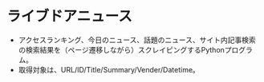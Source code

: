 # ライブドアニュース

- アクセスランキング、今日のニュース、話題のニュース、サイト内記事検索の検索結果を（ページ遷移しながら）スクレイピングするPythonプログラム。
- 取得対象は、URL/ID/Title/Summary/Vender/Datetime。
